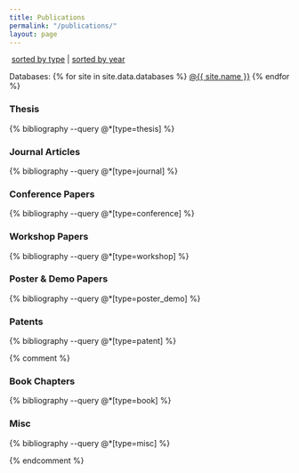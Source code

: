 ```yaml
---
title: Publications
permalink: "/publications/"
layout: page
---
```


<p><i class="fa fa-sort"></i>&nbsp;<a href="/publications">sorted by type</a> | <a href="/publications/by_year.html">sorted by year</a></p>

<p>
Databases:
{% for site in site.data.databases %}
<a href="{{ site.url }}" target="_blank">@{{ site.name }}</a>
{% endfor %}
</p>


### Thesis

{% bibliography --query @*[type=thesis] %}

### Journal Articles

{% bibliography --query @*[type=journal] %}

### Conference Papers

{% bibliography --query @*[type=conference] %}

### Workshop Papers

{% bibliography --query @*[type=workshop] %}

### Poster & Demo Papers

{% bibliography --query @*[type=poster_demo] %}

### Patents

{% bibliography --query @*[type=patent] %}

{% comment %}

### Book Chapters

{% bibliography --query @*[type=book] %}

### Misc

{% bibliography --query @*[type=misc] %}

{% endcomment %}

